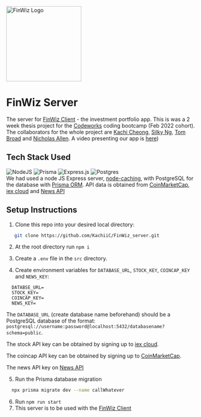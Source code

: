 <img src="https://user-images.githubusercontent.com/32797002/169280194-9103ceac-adf5-42c7-bcb1-ba3803956c34.png" alt="FinWiz Logo" width="200"/>

# FinWiz Server
The server for [FinWiz Client](https://github.com/KachiiC/FinWiz_client) - the investment portfolio app. This is was a 2 week thesis project for the [Codeworks](https://codeworks.me/) coding bootcamp (Feb 2022 cohort). The collaborators for the whole project are [Kachi Cheong](https://github.com/KachiiC), [Silky Ng](https://github.com/silkster87), [Tom Broad](https://github.com/MrBroadie) and [Nicholas Allen](https://github.com/nicallennn). A video presenting our app is [here](https://youtu.be/tp0J9fNyDNU))

## Tech Stack Used
![NodeJS](https://img.shields.io/badge/node.js-6DA55F?style=flat&logo=node.js&logoColor=white) ![Prisma](https://img.shields.io/badge/Prisma-3982CE?style=flat&logo=Prisma&logoColor=white) ![Express.js](https://img.shields.io/badge/express.js-%23404d59.svg?style=flat&logo=express&logoColor=%2361DAFB) ![Postgres](https://img.shields.io/badge/postgres-%23316192.svg?style=flat&logo=postgresql&logoColor=white) <br>
We had used a node JS Express server, [node-caching](https://github.com/node-cache/node-cache), with PostgreSQL for the database with [Prisma ORM](https://www.prisma.io/). API data is obtained from [CoinMarketCap](https://coinmarketcap.com/api/), [iex cloud](https://iexcloud.io/) and [News API](https://newsapi.org/)

## Setup Instructions

1. Clone this repo into your desired local directory:
```bash
   git clone https://github.com/KachiiC/FinWiz_server.git
``` 
2. At the root directory run ``npm i`` 

3. Create a `.env` file in the `src` directory.
4. Create environment variables for `DATABASE_URL`, `STOCK_KEY`, `COINCAP_KEY` and `NEWS_KEY`:
```env
  DATABSE_URL=
  STOCK_KEY=
  COINCAP_KEY=
  NEWS_KEY=
```

 The `DATABASE_URL` (create database name beforehand) should be a PostgreSQL database of the format: `postgresql://username:password@localhost:5432/databasename?schema=public`. 
 
 The stock API key can be obtained by signing up to [iex cloud](https://iexcloud.io/). 
 
 The coincap API key can be obtained by signing up to [CoinMarketCap](https://coinmarketcap.com/api/). 
 
 The news API key on [News API](https://newsapi.org/)
 
5. Run the Prisma database migration 
```bash
  npx prisma migrate dev --name callWhatever
```
6. Run <code>npm run start</code>
7. This server is to be used with the [FinWiz Client](https://github.com/KachiiC/FinWiz_client)
